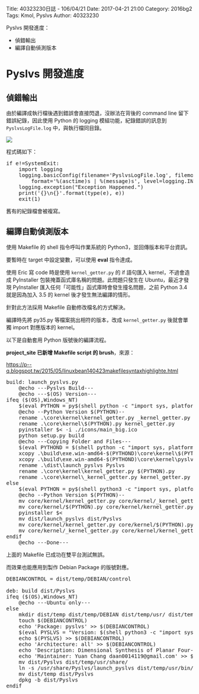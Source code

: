 Title: 40323230日誌 - 106/04/21
Date: 2017-04-21 21:00
Category: 2016bg2
Tags: Kmol, Pyslvs
Author: 40323230

Pyslvs 開發進度：

* 偵錯輸出
* 編譯自動偵測版本

<!-- PELICAN_END_SUMMARY -->

Pyslvs 開發進度
===

偵錯輸出
---

由於編譯成執行檔後遇到錯誤會直接閃退，沒辦法在背後的 command line 留下錯誤紀錄，因此使用 Python 的 logging 模組功能，紀錄錯誤的訊息到 `PyslvsLogFile.log` 中，與執行檔同目錄。

![](https://raw.githubusercontent.com/coursemdetw/project_site_files/gh-pages/files/2016spring/g2/Python_solvespace/0421_01.png)

程式碼如下：

<pre class="brush: python">
if e!=SystemExit:
    import logging
    logging.basicConfig(filename='PyslvsLogFile.log', filemode='w',
        format='%(asctime)s | %(message)s', level=logging.INFO)
    logging.exception("Exception Happened.")
    print('{}\n{}'.format(type(e), e))
    exit(1)
</pre>

舊有的紀錄檔會被複寫。

編譯自動偵測版本
---

使用 Makefile 的 shell 指令呼叫作業系統的 Python3，並回傳版本和平台資訊。

要暫時在 target 中設定變數，可以使用 **eval** 指令達成。

使用 Eric 寫 code 時是使用 `kernel_getter.py` 的 if 語句匯入 kernel，不過會造成 PyInstaller 包裝掩蓋函式庫名稱的問題。此問題只發生在 Ubuntu，最近才發現 PyInstaller 匯入任何「可能性」函式庫時會發生撞名問題，之前 Python 3.4 就是因為加入 3.5 的 kernel 後才發生無法編譯的情形。

針對此方法採用 Makefile 自動修改檔名的方式解決。

編譯時先將 py35.py 等檔案挑出相符的版本，改成 `kernel_getter.py` 後就會單獨 import 對應版本的 kernel。

以下是自動套用 Python 版號後的編譯流程。

**project_site 已新增 Makefile script 的 brush**，來源：

<https://p--q.blogspot.tw/2015/05/linuxbean140423makefilesyntaxhighlighte.html>

<pre class="brush: Makefile">
build: launch_pyslvs.py
	@echo ---Pyslvs Build---
	@echo ---$(OS) Version---
ifeq ($(OS),Windows_NT)
	$(eval PYTHON = py$(shell python -c "import sys, platform;t='{v[0]}{v[1]}'.format(v=list(sys.version_info[:2]))+('w' if platform.system().lower()=='windows' else '');sys.stdout.write(t)"))
	@echo --Python Version $(PYTHON)--
	rename .\core\kernel\kernel_getter.py _kernel_getter.py
	rename .\core\kernel\$(PYTHON).py kernel_getter.py
	pyinstaller $< -i ./icons/main_big.ico
	python setup.py build
	@echo ---Copying Folder and Files---
	$(eval PYTHOND = $(shell python -c "import sys, platform;t='{v[0]}.{v[1]}'.format(v=list(sys.version_info[:2]));sys.stdout.write(t)"))
	xcopy .\build\exe.win-amd64-$(PYTHOND)\core\kernel\$(PYTHON) .\dist\launch_pyslvs\core\kernel\$(PYTHON) /s /y /i
	xcopy .\build\exe.win-amd64-$(PYTHOND)\core\kernel\pyslvs_generate\$(PYTHON) .\dist\launch_pyslvs\core\kernel\pyslvs_generate\$(PYTHON) /s /y /i
	rename .\dist\launch_pyslvs Pyslvs
	rename .\core\kernel\kernel_getter.py $(PYTHON).py
	rename .\core\kernel\_kernel_getter.py kernel_getter.py
else
	$(eval PYTHON = py$(shell python3 -c "import sys, platform;t='{v[0]}{v[1]}'.format(v=list(sys.version_info[:2]))+('w' if platform.system().lower()=='windows' else '');sys.stdout.write(t)"))
	@echo --Python Version $(PYTHON)--
	mv core/kernel/kernel_getter.py core/kernel/_kernel_getter.py
	mv core/kernel/$(PYTHON).py core/kernel/kernel_getter.py
	pyinstaller $<
	mv dist/launch_pyslvs dist/Pyslvs
	mv core/kernel/kernel_getter.py core/kernel/$(PYTHON).py
	mv core/kernel/_kernel_getter.py core/kernel/kernel_getter.py
endif
	@echo ---Done---
</pre>

上面的 Makefile 已成功在雙平台測試無誤。

而效果也能應用到製作 Debian Package 的版號對應。

<pre class="brush: Makefile">
DEBIANCONTROL = dist/temp/DEBIAN/control

deb: build dist/Pyslvs
ifeq ($(OS),Windows_NT)
	@echo ---Ubuntu only---
else
	mkdir dist/temp dist/temp/DEBIAN dist/temp/usr/ dist/temp/usr/bin dist/temp/usr/share/
	touch $(DEBIANCONTROL)
	echo 'Package: pyslvs' >> $(DEBIANCONTROL)
	$(eval PYSLVS = "Version: $(shell python3 -c "import sys;from core.info.info import VERSION;sys.stdout.write(VERSION[0])")")
	echo $(PYSLVS) >> $(DEBIANCONTROL)
	echo 'Architecture: all' >> $(DEBIANCONTROL)
	echo 'Description: Dimensional Synthesis of Planar Four-bar Linkages in PyQt5 GUI.' >> $(DEBIANCONTROL)
	echo 'Maintainer: Yuan Chang daan0014119@gmail.com' >> $(DEBIANCONTROL)
	mv dist/Pyslvs dist/temp/usr/share/
	ln -s /usr/share/Pyslvs/launch_pyslvs dist/temp/usr/bin/pyslvs
	mv dist/temp dist/Pyslvs
	dpkg -b dist/Pyslvs
endif
</pre>